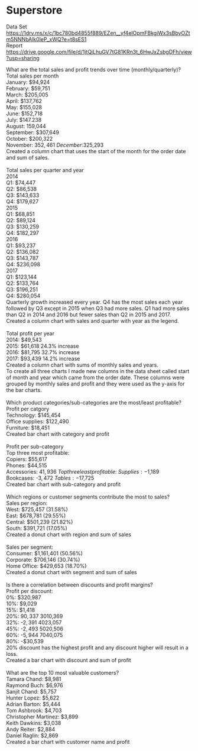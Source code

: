# Superstore

Data Set\
https://1drv.ms/x/c/1bc780bd4855f889/EZen__yf4elOpmFBkgiWx3sBbyOZtm5NNNbAlk0leP_xWQ?e=t8sES1
\
Report\
https://drive.google.com/file/d/1jtQiLhuGV7tG81KRn3t_6HwJxZsbgDFh/view?usp=sharing

What are the total sales and profit trends over time (monthly/quarterly)? \
  Total sales per month\
  January: $94,924\
  February: $59,751\
  March: $205,005\
  April: $137,762\
  May: $155,028\
  June: $152,718\
  July: $147.238\
  August: 159,044\
  September: $307,649\
  October: $200,322\
  November: $352,461\
  December:$325,293\
  Created a column chart that uses the start of the month for the order date and sum of sales.\
\
  Total sales per quarter and year\
  2014\
  Q1: $74,447\
  Q2: $86,538\
  Q3: $143,633\
  Q4: $179,627\
  2015\
  Q1: $68,851\
  Q2: $89,124\
  Q3: $130,259\
  Q4: $182,297\
  2016\
  Q1: $93,237\
  Q2: $136,082\
  Q3: $143,787\
  Q4: $236,098\
  2017\
  Q1: $123,144\
  Q2: $133,764\
  Q3: $196,251\
  Q4: $280,054\
  Quarterly growth increased every year. Q4 has the most sales each year followed by Q3 except in 2015 when Q3 had more sales. Q1 had more sales than Q2 in 2014 and 2016 but fewer sales than Q2 in 2015 and 2017.\
  Created a column chart with sales and quarter with year as the legend.\
\
  Total profit per year\
  2014: $49,543\
  2015: $61,618 24.3% increase\
  2016: $81,795 32.7% increase\
  2017: $93,439 14.2% increase\
  Created a column chart with sums of monthly sales and years.\
  To create all three charts I made new columns in the data sheet called start of month and year which came from the order date. These columns were grouped by monthly sales and profit and they were used as the y-axis for the bar charts.\
\
Which product categories/sub-categories are the most/least profitable?\
  Profit per catgory\
  Technology: $145,454\
  Office supplies: $122,490\
  Furniture: $18,451\
  Created bar chart with category and profit\
\
  Profit per sub-category\
  Top three most profitable:\
  Copiers: $55,617\
  Phones: $44,515\
  Accessories: $41,936\
  Top three least profitable:\
  Supplies: -$1,189\
  Bookcases: -$3,472\
  Tables: -$17,725\
  Created bar chart with sub-category and profit\
\
Which regions or customer segments contribute the most to sales?\
  Sales per region:\
  West: $725,457 (31.58%)\
  East: $678,781 (29.55%)\
  Central: $501,239 (21.82%)\
  South: $391,721 (17.05%)\
  Created a donut chart with region and sum of sales\
\
  Sales per segment:\
  Consumer: $1,161,401 (50.56%)\
  Corporate: $706,146 (30.74%)\
  Home Office: $429,653 (18.70%)\
  Created a donut chart with segment and sum of sales\
\
Is there a correlation between discounts and profit margins?\
  Profit per discount:\
  0%: $320,987\
  10%: $9,029\
  15%: $1,418\
  20%: $90,337\
  30%: -$10,369\
  32%: -$2,391\
  40%: -$23,057\
  45%: -$2,493\
  50%: -$20,506\
  60%: -$5,944\
  70%: -$40,075\
  80%: -$30,539\
  20% discount has the highest profit and any discount higher will result in a loss.\
  Created a bar chart with discount and sum of profit\
\
What are the top 10 most valuable customers?\
  Tamara Chand: $8,981\
  Raymond Buch: $6,976\
  Sanjit Chand: $5,757\
  Hunter Lopez: $5,622\
  Adrian Barton: $5,444\
  Tom Ashbrook: $4,703\
  Christopher Martinez: $3,899\
  Keith Dawkins: $3,038\
  Andy Reiter: $2,884\
  Daniel Raglin: $2,869\
Created a bar chart with customer name and profit

